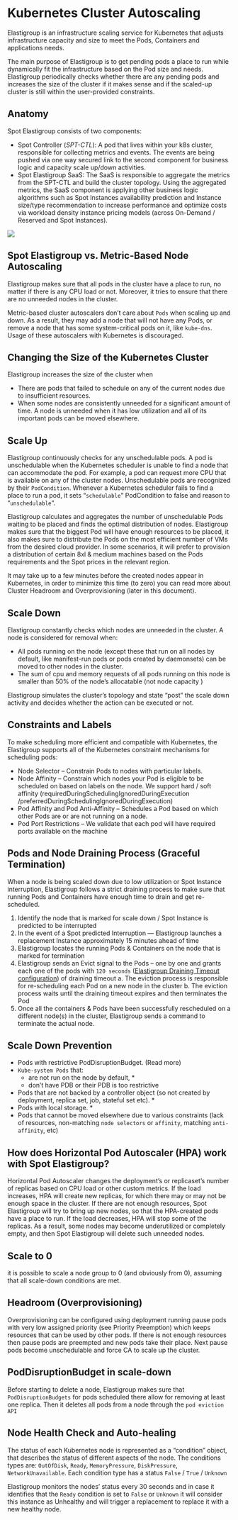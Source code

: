 # Kubernetes Cluster Autoscaling

Elastigroup is an infrastructure scaling service for Kubernetes that adjusts infrastructure capacity and size to meet the Pods, Containers and applications needs.

The main purpose of Elastigroup is to get pending pods a place to run while dynamically fit the infrastructure based on the Pod size and needs. Elastigroup periodically checks whether there are any pending pods and increases the size of the cluster if it makes sense and if the scaled-up cluster is still within the user-provided constraints.

## Anatomy

Spot Elastigroup consists of two components:

* Spot Controller (*SPT-CTL*): A pod that lives within your k8s cluster, responsible for collecting metrics and events. The events are being pushed via one way secured link to the second component for business logic and capacity scale up/down activities.
* Spot Elastigroup SaaS: The SaaS is responsible to aggregate the metrics from the SPT-CTL and build the cluster topology. Using the aggregated metrics, the SaaS component is applying other business logic algorithms such as Spot Instances availability prediction and Instance size/type recommendation to increase performance and optimize costs via workload density instance pricing models (across On-Demand / Reserved and Spot Instances).

<img src="/elastigroup/_media/kubernetes-cluster-autoscaling_1.png" />

## Spot Elastigroup vs. Metric-Based Node Autoscaling

Elastigroup makes sure that all pods in the cluster have a place to run, no matter if there is any CPU load or not. Moreover, it tries to ensure that there are no unneeded nodes in the cluster.

Metric-based cluster autoscalers don’t care about `Pods` when scaling up and down. As a result, they may add a node that will not have any Pods, or remove a node that has some system-critical pods on it, like `kube-dns`. Usage of these autoscalers with Kubernetes is discouraged.

## Changing the Size of the Kubernetes Cluster

Elastigroup increases the size of the cluster when

* There are pods that failed to schedule on any of the current nodes due to insufficient resources.
* When some nodes are consistently unneeded for a significant amount of time. A node is unneeded when it has low utilization and all of its important pods can be moved elsewhere.

## Scale Up

Elastigroup continuously checks for any unschedulable pods. A pod is unschedulable when the Kubernetes scheduler is unable to find a node that can accommodate the pod.
For example, a pod can request more CPU that is available on any of the cluster nodes. Unschedulable pods are recognized by their `PodCondition`. Whenever a Kubernetes scheduler fails to find a place to run a pod, it sets “`schedulable`” PodCondition to false and reason to “`unschedulable`“.

Elastigroup calculates and aggregates the number of unschedulable Pods waiting to be placed and finds the optimal distribution of nodes. Elastigroup makes sure that the biggest Pod will have enough resources to be placed, it also makes sure to distribute the Pods on the most efficient number of VMs from the desired cloud provider. In some scenarios, it will prefer to provision a distribution of certain 8xl & medium machines based on the Pods requirements and the Spot prices in the relevant region.

It may take up to a few minutes before the created nodes appear in Kubernetes, in order to minimize this time (to zero) you can read more about Cluster Headroom and Overprovisioning (later in this document).

## Scale Down

Elastigroup constantly checks which nodes are unneeded in the cluster.
A node is considered for removal when:

* All pods running on the node (except these that run on all nodes by default, like manifest-run pods or pods created by daemonsets) can be moved to other nodes in the cluster.
* The sum of cpu and memory requests of all pods running on this node is smaller than 50% of the node’s allocatable (not node capacity )

Elastigroup simulates the cluster’s topology and state “post” the scale down activity and decides whether the action can be executed or not.

## Constraints and Labels

To make scheduling more efficient and compatible with Kubernetes, the Elastigroup supports all of the Kubernetes constraint mechanisms for scheduling pods:

* Node Selector – Constrain Pods to nodes with particular labels.
* Node Affinity – Constrain which nodes your Pod is eligible to be scheduled on based on labels on the node.
  We support hard / soft affinity (requiredDuringSchedulingIgnoredDuringExecution /preferredDuringSchedulingIgnoredDuringExecution)
* Pod Affinity and Pod Anti-Affinity – Schedules a Pod based on which other Pods are or are not running on a node.
* Pod Port Restrictions – We validate that each pod will have required ports available on the machine

## Pods and Node Draining Process (Graceful Termination)

When a node is being scaled down due to low utilization or Spot Instance interruption, Elastigroup follows a strict draining process to make sure that running Pods and Containers have enough time to drain and get re-scheduled.

1. Identify the node that is marked for scale down / Spot Instance is predicted to be interrupted
2. In the event of a Spot predicted Interruption — Elastigroup launches a replacement Instance approximately 15 minutes ahead of time
3. Elastigroup locates  the running Pods & Containers on the node that is marked for termination
4. Elastigroup sends an Evict signal to the Pods – one by one and grants each one of the pods with `120 seconds`  ([Elastigroup Draining Timeout configuration](https://docs.spot.io/spotinst-api/elastigroup/amazon-web-services/create/#strategy.drainingTimeout)) of draining timeout
   a. The eviction process is responsible for re-scheduling each Pod on a new node in the cluster
   b. The eviction process waits until the draining timeout expires and then terminates the Pod
5. Once all the containers & Pods have been successfully rescheduled on a different node(s) in the cluster, Elastigroup sends a command to terminate the actual node.

## Scale Down Prevention

* Pods with restrictive PodDisruptionBudget. (Read more)
* `Kube-system Pods` that:
   * are not run on the node by default, *
   * don’t have PDB or their PDB is too restrictive
* Pods that are not backed by a controller object (so not created by deployment, replica set, job, stateful set etc). *
* Pods with local storage. *
* Pods that cannot be moved elsewhere due to various constraints (lack of resources, non-matching `node selectors` or `affinity`, matching `anti-affinity`, etc)

## How does Horizontal Pod Autoscaler (HPA) work with Spot Elastigroup?

Horizontal Pod Autoscaler changes the deployment’s or replicaset’s number of replicas based on CPU load or other custom metrics. If the load increases, HPA will create new replicas, for which there may or may not be enough space in the cluster.
If there are not enough resources, Spot Elastigroup will try to bring up new nodes, so that the HPA-created pods have a place to run. If the load decreases, HPA will stop some of the replicas. As a result, some nodes may become underutilized or completely empty, and then Spot Elastigroup will delete such unneeded nodes.

## Scale to 0

it is possible to scale a node group to 0 (and obviously from 0), assuming that all scale-down conditions are met.

## Headroom (Overprovisioning)

Overprovisioning can be configured using deployment running pause pods with very low assigned priority (see Priority Preemption) which keeps resources that can be used by other pods. If there is not enough resources then pause pods are preempted and new pods take their place. Next pause pods become unschedulable and force CA to scale up the cluster.

## PodDisruptionBudget in scale-down

Before starting to delete a node, Elastigroup makes sure that `PodDisruptionBudgets` for pods scheduled there allow for removing at least one replica. Then it deletes all pods from a node through the `pod eviction API`

## Node Health Check and Auto-healing

The status of each Kubernetes node is represented as a “condition” object, that describes the status of different aspects of the node. The conditions types are: `OutOfDisk`, `Ready`, `MemoryPressure`, `DiskPressure`, `NetworkUnavailable`. Each condition type has a status `False` / `True` / `Unknown`

Elastigroup monitors the nodes’ status every 30 seconds and in case it identifies that the `Ready` condition is set to `False` or `Unknown` it will consider this instance as Unhealthy and will trigger a replacement to replace it with a new healthy node.
